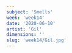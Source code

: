 ```yaml
---
subject: 'Smells'
week: 'week14'
date: '2020-06-10'
artist: 'Gil'
dimensions: ''
slug: 'week14/Gil.jpg'
---
```

